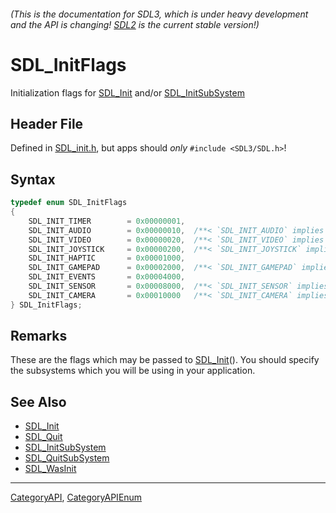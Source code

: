 ###### (This is the documentation for SDL3, which is under heavy development and the API is changing! [SDL2](https://wiki.libsdl.org/SDL2/) is the current stable version!)
# SDL_InitFlags

Initialization flags for [SDL_Init](SDL_Init) and/or [SDL_InitSubSystem](SDL_InitSubSystem)

## Header File

Defined in [SDL_init.h](https://github.com/libsdl-org/SDL/blob/main/include/SDL3/SDL_init.h), but apps should _only_ `#include <SDL3/SDL.h>`!

## Syntax

```c
typedef enum SDL_InitFlags
{
    SDL_INIT_TIMER        = 0x00000001,
    SDL_INIT_AUDIO        = 0x00000010,  /**< `SDL_INIT_AUDIO` implies `SDL_INIT_EVENTS` */
    SDL_INIT_VIDEO        = 0x00000020,  /**< `SDL_INIT_VIDEO` implies `SDL_INIT_EVENTS` */
    SDL_INIT_JOYSTICK     = 0x00000200,  /**< `SDL_INIT_JOYSTICK` implies `SDL_INIT_EVENTS` */
    SDL_INIT_HAPTIC       = 0x00001000,
    SDL_INIT_GAMEPAD      = 0x00002000,  /**< `SDL_INIT_GAMEPAD` implies `SDL_INIT_JOYSTICK` */
    SDL_INIT_EVENTS       = 0x00004000,
    SDL_INIT_SENSOR       = 0x00008000,  /**< `SDL_INIT_SENSOR` implies `SDL_INIT_EVENTS` */
    SDL_INIT_CAMERA       = 0x00010000   /**< `SDL_INIT_CAMERA` implies `SDL_INIT_EVENTS` */
} SDL_InitFlags;
```

## Remarks

These are the flags which may be passed to [SDL_Init](SDL_Init)(). You
should specify the subsystems which you will be using in your application.

## See Also

* [SDL_Init](SDL_Init)
* [SDL_Quit](SDL_Quit)
* [SDL_InitSubSystem](SDL_InitSubSystem)
* [SDL_QuitSubSystem](SDL_QuitSubSystem)
* [SDL_WasInit](SDL_WasInit)

----
[CategoryAPI](CategoryAPI), [CategoryAPIEnum](CategoryAPIEnum)

